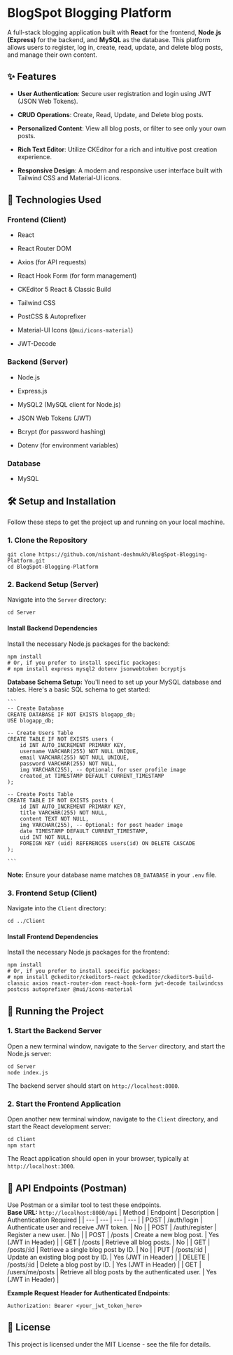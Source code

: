 BlogSpot Blogging Platform
==========================

A full-stack blogging application built with **React** for the frontend, **Node.js (Express)** for the backend, and **MySQL** as the database. This platform allows users to register, log in, create, read, update, and delete blog posts, and manage their own content.

✨ Features
----------

-   **User Authentication**: Secure user registration and login using JWT (JSON Web Tokens).

-   **CRUD Operations**: Create, Read, Update, and Delete blog posts.

-   **Personalized Content**: View all blog posts, or filter to see only your own posts.

-   **Rich Text Editor**: Utilize CKEditor for a rich and intuitive post creation experience.

-   **Responsive Design**: A modern and responsive user interface built with Tailwind CSS and Material-UI icons.

🚀 Technologies Used
--------------------

### Frontend (Client)

-   React

-   React Router DOM

-   Axios (for API requests)

-   React Hook Form (for form management)

-   CKEditor 5 React & Classic Build

-   Tailwind CSS

-   PostCSS & Autoprefixer

-   Material-UI Icons (`@mui/icons-material`)

-   JWT-Decode

### Backend (Server)

-   Node.js

-   Express.js

-   MySQL2 (MySQL client for Node.js)

-   JSON Web Tokens (JWT)

-   Bcrypt (for password hashing)

-   Dotenv (for environment variables)

### Database

-   MySQL

🛠️ Setup and Installation
--------------------------

Follow these steps to get the project up and running on your local machine.

### 1\. Clone the Repository

```
git clone https://github.com/nishant-deshmukh/BlogSpot-Blogging-Platform.git
cd BlogSpot-Blogging-Platform

```

### 2\. Backend Setup (Server)

Navigate into the `Server` directory:

```
cd Server

```

#### Install Backend Dependencies

Install the necessary Node.js packages for the backend:

```
npm install
# Or, if you prefer to install specific packages:
# npm install express mysql2 dotenv jsonwebtoken bcryptjs

```

**Database Schema Setup:** You'll need to set up your MySQL database and tables. Here's a basic SQL schema to get started:

    ```
    -- Create Database
    CREATE DATABASE IF NOT EXISTS blogapp_db;
    USE blogapp_db;

    -- Create Users Table
    CREATE TABLE IF NOT EXISTS users (
        id INT AUTO_INCREMENT PRIMARY KEY,
        username VARCHAR(255) NOT NULL UNIQUE,
        email VARCHAR(255) NOT NULL UNIQUE,
        password VARCHAR(255) NOT NULL,
        img VARCHAR(255), -- Optional: for user profile image
        created_at TIMESTAMP DEFAULT CURRENT_TIMESTAMP
    );

    -- Create Posts Table
    CREATE TABLE IF NOT EXISTS posts (
        id INT AUTO_INCREMENT PRIMARY KEY,
        title VARCHAR(255) NOT NULL,
        content TEXT NOT NULL,
        img VARCHAR(255), -- Optional: for post header image
        date TIMESTAMP DEFAULT CURRENT_TIMESTAMP,
        uid INT NOT NULL,
        FOREIGN KEY (uid) REFERENCES users(id) ON DELETE CASCADE
    );

    ```
**Note:** Ensure your database name matches `DB_DATABASE` in your `.env` file.

### 3\. Frontend Setup (Client)

Navigate into the `Client` directory:

```
cd ../Client

```

#### Install Frontend Dependencies

Install the necessary Node.js packages for the frontend:

```
npm install
# Or, if you prefer to install specific packages:
# npm install @ckeditor/ckeditor5-react @ckeditor/ckeditor5-build-classic axios react-router-dom react-hook-form jwt-decode tailwindcss postcss autoprefixer @mui/icons-material

```

🏃 Running the Project
----------------------

### 1\. Start the Backend Server

Open a new terminal window, navigate to the `Server` directory, and start the Node.js server:

```
cd Server
node index.js

```

The backend server should start on `http://localhost:8080`.

### 2\. Start the Frontend Application

Open another new terminal window, navigate to the `Client` directory, and start the React development server:

```
cd Client
npm start

```

The React application should open in your browser, typically at `http://localhost:3000`.

🧪 API Endpoints (Postman)
--------------------------

Use Postman or a similar tool to test these endpoints.\
**Base URL:** `http://localhost:8080/api`
| Method | Endpoint | Description | Authentication Required |
| --- | --- | --- | --- |
| POST | /auth/login | Authenticate user and receive JWT token. | No |
| POST | /auth/register | Register a new user. | No |
| POST | /posts | Create a new blog post. | Yes (JWT in Header) |
| GET | /posts | Retrieve all blog posts. | No |
| GET | /posts/:id | Retrieve a single blog post by ID. | No |
| PUT | /posts/:id | Update an existing blog post by ID. | Yes (JWT in Header) |
| DELETE | /posts/:id | Delete a blog post by ID. | Yes (JWT in Header) |
| GET | /users/me/posts | Retrieve all blog posts by the authenticated user. | Yes (JWT in Header) |

**Example Request Header for Authenticated Endpoints:**

```
Authorization: Bearer <your_jwt_token_here>

```

📄 License
----------

This project is licensed under the MIT License - see the <LICENSE> file for details.

